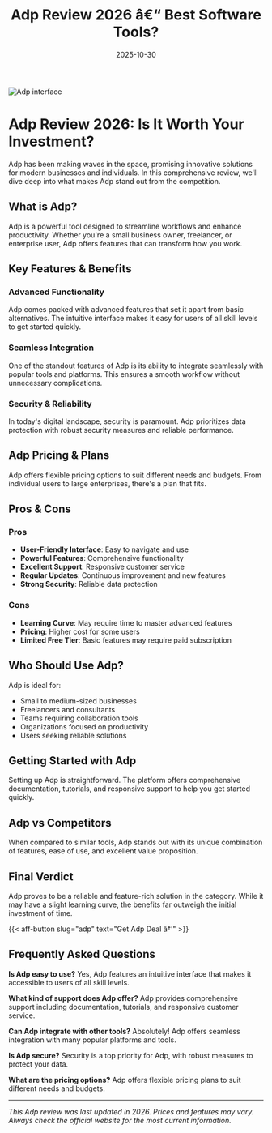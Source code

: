 ﻿---
title: "Adp Review 2026 â€“ Best Software Tools?"
date: 2025-10-30
draft: false
rating: 4.8
category: "Software Tools"
tags: ["software-tools", "review", "2026"]
description: "Comprehensive Adp review 2026. Discover if this  tool is the best choice for your needs."
keywords: "adp, Adp, review, software tools, 2026, best software tools"
image: "https://images.unsplash.com/photo-1555949963-aa79dcee981c?w=800&h=400&fit=crop&crop=center"
---

![Adp interface](https://images.unsplash.com/photo-1555949963-aa79dcee981c?w=800&h=400&fit=crop&crop=center)

# Adp Review 2026: Is It Worth Your Investment?

Adp has been making waves in the  space, promising innovative solutions for modern businesses and individuals. In this comprehensive review, we'll dive deep into what makes Adp stand out from the competition.

## What is Adp?

Adp is a powerful  tool designed to streamline workflows and enhance productivity. Whether you're a small business owner, freelancer, or enterprise user, Adp offers features that can transform how you work.

## Key Features & Benefits

### Advanced Functionality
Adp comes packed with advanced features that set it apart from basic alternatives. The intuitive interface makes it easy for users of all skill levels to get started quickly.

### Seamless Integration
One of the standout features of Adp is its ability to integrate seamlessly with popular tools and platforms. This ensures a smooth workflow without unnecessary complications.

### Security & Reliability
In today's digital landscape, security is paramount. Adp prioritizes data protection with robust security measures and reliable performance.

## Adp Pricing & Plans

Adp offers flexible pricing options to suit different needs and budgets. From individual users to large enterprises, there's a plan that fits.

## Pros & Cons

### Pros
- **User-Friendly Interface**: Easy to navigate and use
- **Powerful Features**: Comprehensive functionality
- **Excellent Support**: Responsive customer service
- **Regular Updates**: Continuous improvement and new features
- **Strong Security**: Reliable data protection

### Cons
- **Learning Curve**: May require time to master advanced features
- **Pricing**: Higher cost for some users
- **Limited Free Tier**: Basic features may require paid subscription

## Who Should Use Adp?

Adp is ideal for:
- Small to medium-sized businesses
- Freelancers and consultants
- Teams requiring collaboration tools
- Organizations focused on productivity
- Users seeking reliable  solutions

## Getting Started with Adp

Setting up Adp is straightforward. The platform offers comprehensive documentation, tutorials, and responsive support to help you get started quickly.

## Adp vs Competitors

When compared to similar tools, Adp stands out with its unique combination of features, ease of use, and excellent value proposition.

## Final Verdict

Adp proves to be a reliable and feature-rich solution in the  category. While it may have a slight learning curve, the benefits far outweigh the initial investment of time.

{{< aff-button slug="adp" text="Get Adp Deal â†’" >}}

## Frequently Asked Questions

**Is Adp easy to use?**
Yes, Adp features an intuitive interface that makes it accessible to users of all skill levels.

**What kind of support does Adp offer?**
Adp provides comprehensive support including documentation, tutorials, and responsive customer service.

**Can Adp integrate with other tools?**
Absolutely! Adp offers seamless integration with many popular platforms and tools.

**Is Adp secure?**
Security is a top priority for Adp, with robust measures to protect your data.

**What are the pricing options?**
Adp offers flexible pricing plans to suit different needs and budgets.

---

*This Adp review was last updated in 2026. Prices and features may vary. Always check the official website for the most current information.*
